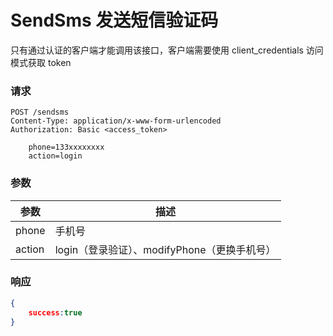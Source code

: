 # SendSms 发送短信验证码

只有通过认证的客户端才能调用该接口，客户端需要使用 client_credentials 访问模式获取 token

### 请求

```http
POST /sendsms
Content-Type: application/x-www-form-urlencoded
Authorization: Basic <access_token>

	phone=133xxxxxxxx
	action=login
```



### 参数

| 参数   | 描述                                         |
| ------ | -------------------------------------------- |
| phone  | 手机号                                       |
| action | login（登录验证）、modifyPhone（更换手机号） |





### 响应

```json
{
    success:true
}
```

